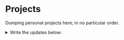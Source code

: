# Projects

Dumping personal projects here; in no particular order.

<details>
<summary>Write the updates below:</summary>
  
  - [x] 20221019: Take out all folders except Project & Quiz
  - [ ] 202210XX:
</details>

